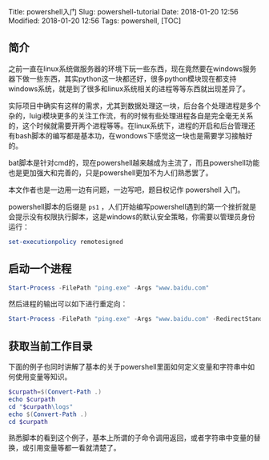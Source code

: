 Title: powershell入门
Slug: powershell-tutorial
Date: 2018-01-20 12:56
Modified: 2018-01-20 12:56
Tags: powershell,
[TOC]

## 简介

之前一直在linux系统做服务器的环境下玩一些东西，现在竟然要在windows服务器下做一些东西，其实python这一块都还好，很多python模块现在都支持windows系统，就是到了很多和linux系统相关的进程等等东西就出现差异了。

实际项目中确实有这样的需求，尤其到数据处理这一块，后台各个处理进程是多个杂的，luigi模块更多的关注工作流，有的时候有些处理进程各自是完全毫无关系的，这个时候就需要开两个进程等等。在linux系统下，进程的开启和后台管理还有bash脚本的编写都是基本功，在wondows下感觉这一块也是需要学习接触好的。

bat脚本是针对cmd的，现在powershell越来越成为主流了，而且powershell功能也是更加强大和完善的，只是powershell更加不为人们熟悉罢了。

本文作者也是一边用一边有问题，一边写吧，题目权记作 powershell 入门。

powershell脚本的后缀是 `ps1` ，人们开始编写powershell遇到的第一个挫折就是会提示没有权限执行脚本，这是windows的默认安全策略，你需要以管理员身份运行：

```powershell
set-executionpolicy remotesigned
```

## 启动一个进程

```powershell
Start-Process -FilePath "ping.exe" -Args "www.baidu.com"
```

然后进程的输出可以如下进行重定向：

```powershell
Start-Process -FilePath "ping.exe" -Args "www.baidu.com" -RedirectStandardOutput '.\console.out' -RedirectStandardError '.\console.err'
```

## 获取当前工作目录

下面的例子也同时讲解了基本的关于powershell里面如何定义变量和字符串中如何使用变量等知识。

```powershell
$curpath=$(Convert-Path .)
echo $curpath
cd "$curpath\logs"
echo $(Convert-Path .)
cd $curpath
```

熟悉脚本的看到这个例子，基本上所谓的子命令调用返回，或者字符串中变量的替换，或引用变量等都一看就清楚了。



